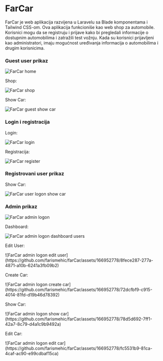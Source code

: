 <h1>FarCar</h1>
<p>FarCar je web aplikacija razvijena u Laravelu sa Blade komponentama i Tailwind CSS-om. Ova aplikacija funkcioniše kao web shop za automobile. Korisnici mogu da se registruju i prijave kako bi pregledali informacije o dostupnim automobilima i zatražili test vožnju. 
Kada su korisnici prijavljeni kao administratori, imaju mogućnost uređivanja informacija o automobilima i drugim korisnicima. 
</p>
<h3>Guest user prikaz</h3>

![FarCar home](https://github.com/farismehic/farCar/assets/166952778/0259a774-9c7a-48c0-9609-93dfcab97ff7)

<p>Shop:</p>

![FarCar shop](https://github.com/farismehic/farCar/assets/166952778/37f8dcb3-8818-4d32-9422-0ba01f928217)

<p>Show Car:</p>

![FarCar guest show car](https://github.com/farismehic/farCar/assets/166952778/0466f1d8-9c5f-46f3-a9b6-6e10048149fc)

<h3>Login i registracija</h3>
<p>Login:</p>

![FarCar login](https://github.com/farismehic/farCar/assets/166952778/eceacd77-fca4-4fb1-bf27-c42acb3a06be)

<p>Registracija:</p>

![FarCar register](https://github.com/farismehic/farCar/assets/166952778/ddbc4364-21af-47d3-8374-fb3a4d8bfc69)

<h3> Registrovani user prikaz </h3>
<p>Show Car:</p>

![FarCar user logon show car](https://github.com/farismehic/farCar/assets/166952778/57697aaf-4d8d-476e-899e-98c64d85f8cb)

<h3>Admin prikaz</h3> 

![FarCar admin logon](https://github.com/farismehic/farCar/assets/166952778/79a7f683-37cf-4109-b759-daf4564419f3)

<p>Dashboard:</p>

![FarCar admin logon dashboard users](https://github.com/farismehic/farCar/assets/166952778/63e6694f-3d03-4957-b2dd-e16c5e13cc05)

<p>Edit User:</p>
![FarCar admin logon edit user](https://github.com/farismehic/farCar/assets/166952778/8fece287-277a-4871-a10b-6241a3fb09b2)
<p>Create Car:</p>
![FarCar admin logon create car](https://github.com/farismehic/farCar/assets/166952778/72dcfbf9-c915-4014-81fd-d19b46d78392)
<p>Show Car:</p>
![FarCar admin logon show car](https://github.com/farismehic/farCar/assets/166952778/78d5d692-7ff1-42a7-8c79-d4a1c9b9492a)
<p>Edit Car:</p>
![FarCar admin logon edit car](https://github.com/farismehic/farCar/assets/166952778/fc5531b9-81ca-4caf-ac90-e99cdbaf15ca)




